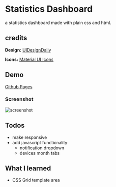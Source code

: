 # Statistics Dashboard

a statistics dashboard made with plain css and html.

## credits

**Design:** [UIDesignDaily](https://uidesigndaily.com/posts/sketch-statistics-stats-cards-analytics-list-day-1121)

**Icons:** [Material UI Icons](https://material.io/resources/icons/?style=baseline)

## Demo

[Github Pages](https://dev-caspertheghost.github.io/css-statistic-dashboard/)

### Screenshot

![screenshot](https://i.imgur.com/jkysEEf.png)

## Todos

- make responsive
- add javascript functionality
  - notification dropdown
  - devices month tabs

## What I learned

- CSS Grid template area
